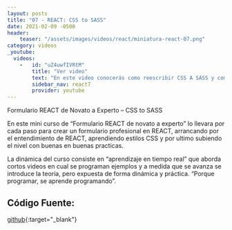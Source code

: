 ```yaml
---
layout: posts
title: "07 - REACT: CSS to SASS"
date: 2021-02-09 -0500
header:
    teaser: "/assets/images/videos/react/miniatura-react-07.png"
category: videos
_youtube: 
  videos:
    -   id: "uZ4uwfIVRtM"
        title: "Ver video"
        text: "En este video conocerás como reescribir CSS A SASS y como instalarlo en REACT" 
        sidebar_nav: react7
        provider: youtube
---
```


Formulario REACT de Novato a Experto – CSS to SASS

En este mini curso de “Formulario REACT de novato a experto” lo llevara por cada paso para crear un formulario profesional en REACT, arrancando por el entendimiento de REACT, aprendiendo estilos CSS y por ultimo subiendo el nivel con buenas en buenas practicas.

La dinámica del curso consiste en “aprendizaje en tiempo real” que aborda cortos videos en cual se programan ejemplos y a medida que se avanza se introduce la teoría, pero expuesta de forma dinámica y práctica. “Porque programar, se aprende programando”.   


## Código Fuente:

[github](https://github.com/gonzaloperezbarrios/mi_formulario-react-0-100/tree/06-css-to-sass){:target="_blank"}
